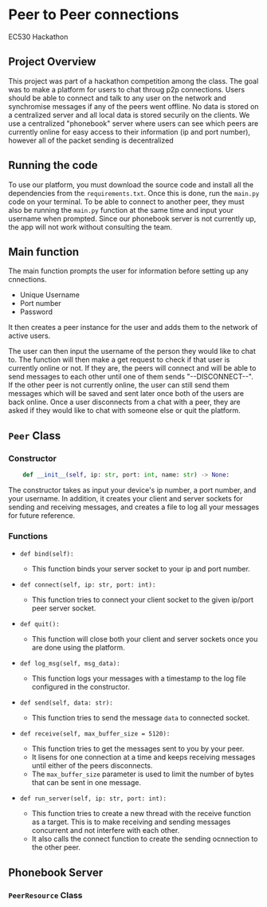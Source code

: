 # Peer to Peer connections

EC530 Hackathon

## Project Overview

This project was part of a hackathon competition among the class. The goal was to make a platform for users to chat throug p2p connections. Users should be able to connect and talk to any user on the network and synchromise messages if any of the peers went offline. No data is stored on a centralized server and all local data is stored securily on the clients. We use a centralized "phonebook" server where users can see which peers are currently online for easy access to their information (ip and port number), however all of the packet sending is decentralized

## Running the code

To use our platform, you must download the source code and install all the dependencies from the `requirements.txt`. Once this is done, run the `main.py` code on your terminal. To be able to connect to another peer, they must also be running the `main.py` function at the same time and input your username when prompted. 
Since our phonebook server is not currently up, the app will not work without consulting the team. 

## Main function

The main function prompts the user for information before setting up any cnnections. 

- Unique Username
- Port number
- Password

It then creates a peer instance for the user and adds them to the network of active users.

The user can then input the username of the person they would like to chat to. The function will then make a get request to check if that user is currently online or not. If they are, the peers will connect and will be able to send messages to each other until one of them sends "--DISCONNECT--". If the other peer is not currently online, the user can still send them messages which will be saved and sent later once both of the users are back online. Once a user disconnects from a chat with a peer, they are asked if they would like to chat with someone else or quit the platform. 

## `Peer` Class

### Constructor

```python
    def __init__(self, ip: str, port: int, name: str) -> None:
```

The constructor takes as input your device's ip number, a port number, and your username. 
In addition, it creates your client and server sockets for sending and receiving messages, and creates a file to log all your messages for future reference. 

### Functions

- `def bind(self):`
    - This function binds your server socket to your ip and port number.

- `def connect(self, ip: str, port: int):`
    - This function tries to connect your client socket to the given ip/port peer server socket. 

- `def quit():`
    - This function will close both your client and server sockets once you are done using the platform.

- `def log_msg(self, msg_data):`
    - This function logs your messages with a timestamp to the log file configured in the constructor.

- `def send(self, data: str):`
    - This function tries to send the message `data` to connected socket.

- `def receive(self, max_buffer_size = 5120):`
    - This function tries to get the messages sent to you by your peer. 
    - It lisens for one connection at a time and keeps receiving messages until either of the peers disconnects. 
    - The `max_buffer_size` parameter is used to limit the number of bytes that can be sent in one message.

- `def run_server(self, ip: str, port: int):`
    - This function tries to create a new thread with the receive function as a target. This is to make receiving and sending messages concurrent and not interfere with each other. 
    - It also calls the connect function to create the sending ocnnection to the other peer.


## Phonebook Server

### `PeerResource` Class